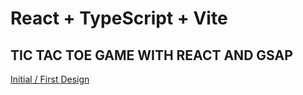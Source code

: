 # React + TypeScript + Vite

## TIC TAC TOE GAME WITH REACT AND GSAP


[Initial / First Design](https://www.figma.com/design/rXnmZ1oiQc4fAtmfB18mK6/Tic-Tac-Toe-App?node-id=0-1&t=kOJipDA6Az0DkvYs-1)
